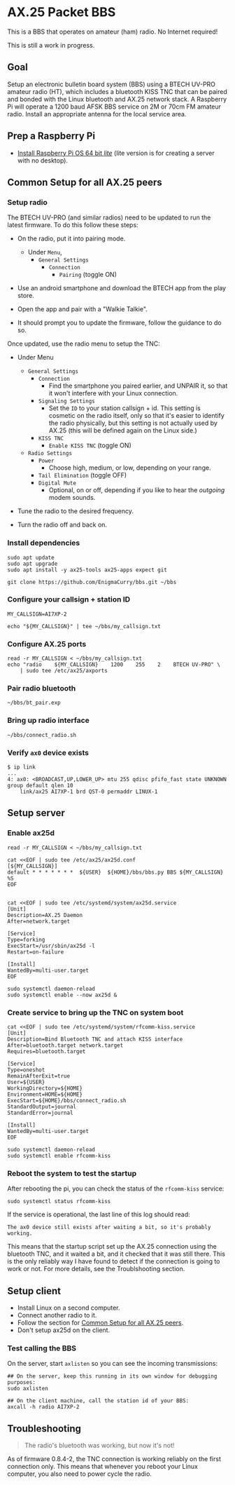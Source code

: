 # AX.25 Packet BBS

This is a BBS that operates on amateur (ham) radio. No Internet
required!

This is still a work in progress.

## Goal

Setup an electronic bulletin board system (BBS) using a BTECH UV-PRO
amateur radio (HT), which includes a bluetooth KISS TNC that can be
paired and bonded with the Linux bluetooth and AX.25 network stack. A
Raspberry Pi will operate a 1200 baud AFSK BBS service on 2M or 70cm
FM amateur radio. Install an appropriate antenna for the local service
area.

## Prep a Raspberry Pi

 * [Install Raspberry Pi OS 64 bit
   *lite*](https://www.raspberrypi.com/software/) (lite version is for
   creating a server with no desktop).

## Common Setup for all AX.25 peers
### Setup radio

The BTECH UV-PRO (and similar radios) need to be updated to run the
latest firmware. To do this follow these steps:

 * On the radio, put it into pairing mode. 
   * Under `Menu`,
     * `General Settings`
       * `Connection`
         * `Pairing` (toggle ON)

 * Use an android smartphone and download the BTECH app from the play
   store.
 * Open the app and pair with a "Walkie Talkie". 
 * It should prompt you to update the firmware, follow the guidance to
   do so.

Once updated, use the radio menu to setup the TNC:

 * Under Menu
   * `General Settings`
     * `Connection`
       * Find the smartphone you paired earlier, and UNPAIR it, so
         that it won't interfere with your Linux connection.
     * `Signaling Settings`
       * Set the `ID` to your station callsign + id. This setting is
         cosmetic on the radio itself, only so that it's easier to
         identify the radio physically, but this setting is not
         actually used by AX.25 (this will be defined again on the
         Linux side.)
     * `KISS TNC`
       * `Enable KISS TNC` (toggle ON)
   * `Radio Settings`
     * `Power` 
       * Choose high, medium, or low, depending on your range.
     * `Tail Elimination` (toggle OFF)
     * `Digital Mute`
       * Optional, on or off, depending if you like to hear the
       *outgoing* modem sounds.
 
 * Tune the radio to the desired frequency.
 * Turn the radio off and back on.

### Install dependencies

```
sudo apt update
sudo apt upgrade
sudo apt install -y ax25-tools ax25-apps expect git

git clone https://github.com/EnigmaCurry/bbs.git ~/bbs
```

### Configure your callsign + station ID

```
MY_CALLSIGN=AI7XP-2

echo "${MY_CALLSIGN}" | tee ~/bbs/my_callsign.txt
```

### Configure AX.25 ports

```
read -r MY_CALLSIGN < ~/bbs/my_callsign.txt
echo "radio    ${MY_CALLSIGN}    1200    255    2    BTECH UV-PRO" \
    | sudo tee /etc/ax25/axports
```

### Pair radio bluetooth

```
~/bbs/bt_pair.exp
```

### Bring up radio interface

```
~/bbs/connect_radio.sh
```

### Verify `ax0` device exists

```
$ ip link
...
4: ax0: <BROADCAST,UP,LOWER_UP> mtu 255 qdisc pfifo_fast state UNKNOWN group default qlen 10
    link/ax25 AI7XP-1 brd QST-0 permaddr LINUX-1
```


## Setup server
### Enable ax25d

```
read -r MY_CALLSIGN < ~/bbs/my_callsign.txt

cat <<EOF | sudo tee /etc/ax25/ax25d.conf
[${MY_CALLSIGN}]
default * * * * * * *  ${USER}  ${HOME}/bbs/bbs.py BBS ${MY_CALLSIGN} %S
EOF


cat <<EOF | sudo tee /etc/systemd/system/ax25d.service
[Unit]
Description=AX.25 Daemon
After=network.target

[Service]
Type=forking
ExecStart=/usr/sbin/ax25d -l
Restart=on-failure

[Install]
WantedBy=multi-user.target
EOF

sudo systemctl daemon-reload
sudo systemctl enable --now ax25d &
```

### Create service to bring up the TNC on system boot

```
cat <<EOF | sudo tee /etc/systemd/system/rfcomm-kiss.service
[Unit]
Description=Bind Bluetooth TNC and attach KISS interface
After=bluetooth.target network.target
Requires=bluetooth.target

[Service]
Type=oneshot
RemainAfterExit=true
User=${USER}
WorkingDirectory=${HOME}
Environment=HOME=${HOME}
ExecStart=${HOME}/bbs/connect_radio.sh
StandardOutput=journal
StandardError=journal

[Install]
WantedBy=multi-user.target
EOF

sudo systemctl daemon-reload
sudo systemctl enable rfcomm-kiss
```

### Reboot the system to test the startup

After rebooting the pi, you can check the status of the `rfcomm-kiss`
service:

```
sudo systemctl status rfcomm-kiss
```

If the service is operational, the last line of this log should read:

```
The ax0 device still exists after waiting a bit, so it's probably working.
```

This means that the startup script set up the AX.25 connection using
the bluetooth TNC, and it waited a bit, and it checked that it was
still there. This is the only reliably way I have found to detect if
the connection is going to work or not. For more details, see the
Troublshooting section.

## Setup client

 * Install Linux on a second computer.
 * Connect another radio to it.
 * Follow the section for [Common Setup for all AX.25 peers](#common-setup-for-all-ax25-peers).
 * Don't setup ax25d on the client.

### Test calling the BBS

On the server, start `axlisten` so you can see the incoming
transmissions:

```
## On the server, keep this running in its own window for debugging purposes:
sudo axlisten
```

```
## On the client machine, call the station id of your BBS:
axcall -h radio AI7XP-2
```

## Troubleshooting

> The radio's bluetooth was working, but now it's not!

As of firmware 0.8.4-2, the TNC connection is working reliably on the
first connection only. This means that whenever you reboot your Linux
computer, you also need to power cycle the radio. 
